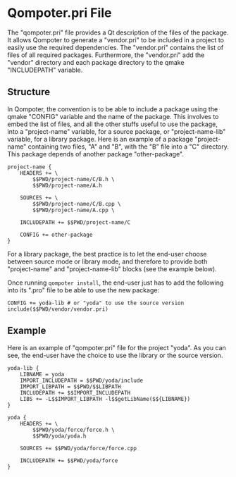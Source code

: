 Qompoter.pri File
========

The "qompoter.pri" file provides a Qt description of the files of the package. It allows Qompoter to generate a "vendor.pri" to be included in a project to easily use the required dependencies. The "vendor.pri" contains the list of files of all required packages. Furthermore, the "vendor.pri" add the "vendor" directory and each package directory to the qmake "INCLUDEPATH" variable.

Structure
--------------

In Qompoter, the convention is to be able to include a package using the qmake "CONFIG" variable and the name of the package. This involves to embed the list of files, and all the other stuffs useful to use the package, into a "project-name" variable, for a source package, or "project-name-lib" variable, for a library package.
Here is an example of a package "project-name" containing two files, "A" and "B", with the "B" file into a "C" directory. This package depends of another package "other-package".

    project-name {
        HEADERS += \
            $$PWD/project-name/C/B.h \
            $$PWD/project-name/A.h
    
        SOURCES += \
            $$PWD/project-name/C/B.cpp \
            $$PWD/project-name/A.cpp \
    
        INCLUDEPATH += $$PWD/project-name/C
    
        CONFIG += other-package
    }


For a library package, the best practice is to let the end-user choose between source mode or library mode, and therefore to provide both "project-name" and "project-name-lib" blocks (see the example below).

Once running `qompoter install`, the end-user just has to add the following into its ".pro" file to be able to use the new package:

    CONFIG += yoda-lib # or "yoda" to use the source version
    include($$PWD/vendor/vendor.pri)

Example
--------------

Here is an example of "qompoter.pri" file for the project "yoda". As you can see, the end-user have the choice to use the library or the source version.

    yoda-lib {
        LIBNAME = yoda
        IMPORT_INCLUDEPATH = $$PWD/yoda/include
        IMPORT_LIBPATH = $$PWD/$$LIBPATH
        INCLUDEPATH += $$IMPORT_INCLUDEPATH
        LIBS += -L$$IMPORT_LIBPATH -l$$getLibName($${LIBNAME})
    }
    
    yoda {
        HEADERS += \
            $$PWD/yoda/force/force.h \
            $$PWD/yoda/yoda.h
    
        SOURCES += $$PWD/yoda/force/force.cpp
    
        INCLUDEPATH += $$PWD/yoda/force
    }
